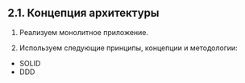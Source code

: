 ## 2.1. Концепция архитектуры

1. Реализуем монолитное приложение.

2. Используем следующие принципы, концепции и методологии:
- SOLID
- DDD
